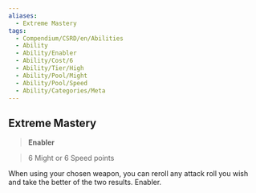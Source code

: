 ```yaml
---
aliases:
  - Extreme Mastery
tags:
  - Compendium/CSRD/en/Abilities
  - Ability
  - Ability/Enabler
  - Ability/Cost/6
  - Ability/Tier/High
  - Ability/Pool/Might
  - Ability/Pool/Speed
  - Ability/Categories/Meta
---
```

  
    
## Extreme Mastery    
>**Enabler**    
>6 Might or 6 Speed points  
    
When using your chosen weapon, you can reroll any attack roll you wish and take the better of the two results. Enabler.